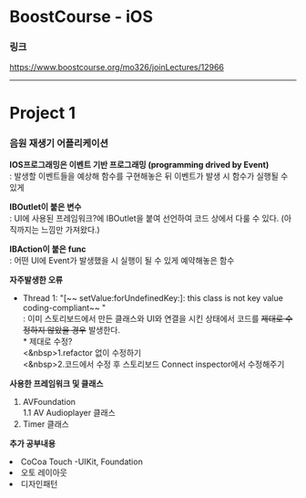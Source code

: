 # BoostCourse - iOS
### 링크 
https://www.boostcourse.org/mo326/joinLectures/12966

---

# Project 1
### 음원 재생기 어플리케이션

<strong>IOS프로그래밍은 이벤트 기반 프로그래밍 (programming drived by Event)</strong><br>
: 발생할 이벤트들을 예상해 함수를 구현해놓은 뒤 이벤트가 발생 시 함수가 실행될 수 있게 <br>

<strong>IBOutlet이 붙은 변수</strong> <br>
: UI에 사용된 프레임워크?에 IBOutlet을 붙여 선언하여 코드 상에서 다룰 수 있다. (아직까지는 느낌만 가져왔다.) <br>

<strong>IBAction이 붙은 func</strong><br>
: 어떤 UI에 Event가 발생했을 시 실행이 될 수 있게 예약해놓은 함수 <br>

<strong> 자주발생한 오류 </strong> <br>
- Thread 1: "[~~ setValue:forUndefinedKey:]: this class is not key value coding-compliant~~ " <br>
: 이미 스토리보드에서 만든 클래스와 UI와 연결을 시킨 상태에서  코드를 ~~제대로 수정하지 않았을 경우~~ 발생한다. <br>
      * 제대로 수정? <br>
    <&nbsp>1.refactor 없이 수정하기 <br>
    <&nbsp>2.코드에서 수정 후 스토리보드 Connect inspector에서 수정해주기 <br>

<strong> 사용한 프레임워크 및 클래스 </strong> <br>
1. AVFoundation <br>
     1.1 AV Audioplayer 클래스 <br>
2. Timer 클래스 <br>

<strong> 추가 공부내용 </strong>
<li> CoCoa Touch 
    -UIKit, Foundation 
<li> 오토 레이아웃 
<li> 디자인패턴
